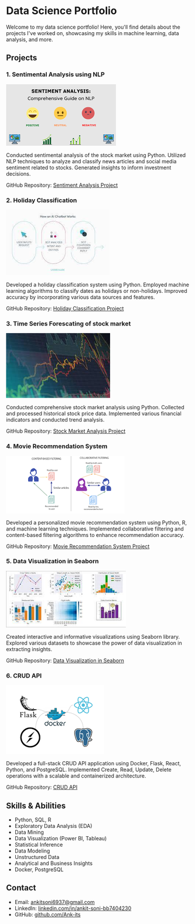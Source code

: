 # Data Science Portfolio

Welcome to my data science portfolio! Here, you'll find details about the projects I've worked on, showcasing my skills in machine learning, data analysis, and more.

## Projects

### 1. Sentimental Analysis using NLP
![Sentiment Analysis Project](SaNLP.png)

Conducted sentimental analysis of the stock market using Python. Utilized NLP techniques to analyze and classify news articles and social media sentiment related to stocks. Generated insights to inform investment decisions.

GitHub Repository: [Sentiment Analysis Project](https://github.com/Ank-its/Sentimental-analysis-of-stock-market)

### 2. Holiday Classification
![Holiday Classification Project](Hc.jpg)

Developed a holiday classification system using Python. Employed machine learning algorithms to classify dates as holidays or non-holidays. Improved accuracy by incorporating various data sources and features.

GitHub Repository: [Holiday Classification Project](https://github.com/Ank-its/Holiday-Classification-)

### 3. Time Series Forescating of stock market
![Stock Market Analysis Project](Tsf.jpg)

Conducted comprehensive stock market analysis using Python. Collected and processed historical stock price data. Implemented various financial indicators and conducted trend analysis.

GitHub Repository: [Stock Market Analysis Project](https://github.com/Ank-its/Stock-Market-Analysis-using-Python)

### 4. Movie Recommendation System
![Movie Recommendation System Project](Mrs.png)

Developed a personalized movie recommendation system using Python, R, and machine learning techniques. Implemented collaborative filtering and content-based filtering algorithms to enhance recommendation accuracy.

GitHub Repository: [Movie Recommendation System Project](https://github.com/Ank-its/Movie-Recommendation-System)

### 5. Data Visualization in Seaborn
![Data Visualization project](Dv.jpg)

Created interactive and informative visualizations using Seaborn library. Explored various datasets to showcase the power of data visualization in extracting insights.

GitHub Repository: [Data Visualization in Seaborn](https://github.com/Ank-its/Data-Visualization-in-Seaborn)

### 6. CRUD API
![CRUD API Project](Crud.png)

Developed a full-stack CRUD API application using Docker, Flask, React, Python, and PostgreSQL. Implemented Create, Read, Update, Delete operations with a scalable and containerized architecture.

GitHub Repository: [CRUD API](https://github.com/Ank-its/Crud_API)

## Skills & Abilities

- Python, SQL, R
- Exploratory Data Analysis (EDA)
- Data Mining
- Data Visualization (Power BI, Tableau)
- Statistical Inference
- Data Modeling
- Unstructured Data
- Analytical and Business Insights
- Docker, PostgreSQL

## Contact

- Email: ankitsoni6937@gmail.com
- LinkedIn: [linkedin.com/in/ankit-soni-bb7404230](https://www.linkedin.com/in/ankit-soni-bb7404230)
- GitHub: [github.com/Ank-its](https://github.com/Ank-its)
